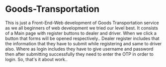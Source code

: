 # Goods-Transportation

This is just a Front-End-Web development of Goods Transportation service as we all beginners of web development we tried our level best. It consists of a Main page with register buttons to dealer and driver. When we click a button that forms will be opened respectively.. Dealer register includes that the information that they have to submit while registering and same to driver also. Where as login includes they have to give username and password then after submitting successfully they need to enter the OTP in order to login. So, that's it about work..
